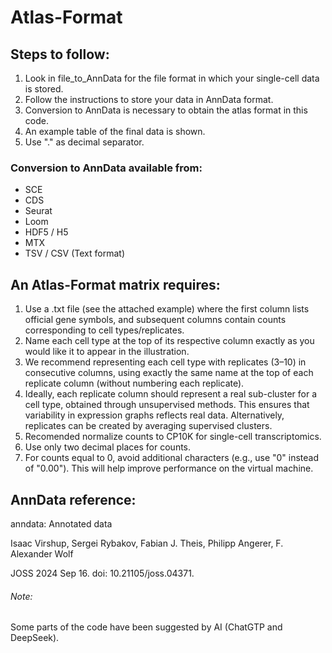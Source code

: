 # Atlas-Format

## Steps to follow:
1. Look in file_to_AnnData for the file format in which your single-cell data is stored.
2. Follow the instructions to store your data in AnnData format.
3. Conversion to AnnData is necessary to obtain the atlas format in this code.
4. An example table of the final data is shown.
5. Use "." as decimal separator.

### Conversion to AnnData available from:

- SCE
- CDS 
- Seurat
- Loom 
- HDF5 / H5
- MTX 
- TSV / CSV (Text format)

## An Atlas-Format matrix requires:
1. Use a .txt file (see the attached example) where the first column lists official gene symbols, and subsequent columns contain counts corresponding to cell types/replicates.
2. Name each cell type at the top of its respective column exactly as you would like it to appear in the illustration.
3. We recommend representing each cell type with replicates (3–10) in consecutive columns, using exactly the same name at the top of each replicate column (without numbering each replicate).
4. Ideally, each replicate column should represent a real sub-cluster for a cell type, obtained through unsupervised methods. This ensures that variability in expression graphs reflects real data. Alternatively, replicates can be created by averaging supervised clusters.
5. Recomended normalize counts to CP10K for single-cell transcriptomics.
6. Use only two decimal places for counts.
7. For counts equal to 0, avoid additional characters (e.g., use "0" instead of "0.00"). This will help improve performance on the virtual machine.

## AnnData reference:

anndata: Annotated data

Isaac Virshup, Sergei Rybakov, Fabian J. Theis, Philipp Angerer, F. Alexander Wolf

JOSS 2024 Sep 16. doi: 10.21105/joss.04371.

###### Note: 

Some parts of the code have been suggested by AI (ChatGTP and DeepSeek).
